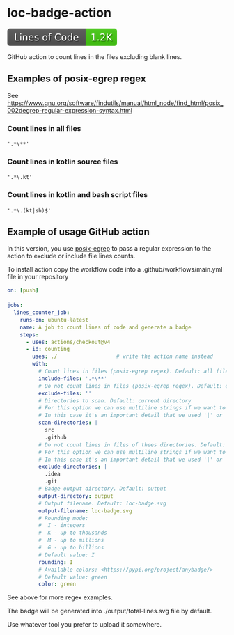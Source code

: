 # loc-badge-action

![Lines-of-Code Badge](https://github.com/MikhailEpatko/code-lines-counter-action/blob/image-data/loc-badge.svg)

[//]: # (![Hits-of-Code Badge]&#40;https://github.com/MikhailEpatko/code-lines-counter-action/blob/image-data/hoc-badge.svg&#41;)

GitHub action to count lines in the files excluding blank lines.

## Examples of posix-egrep regex

See <https://www.gnu.org/software/findutils/manual/html_node/find_html/posix_002degrep-regular-expression-syntax.html>

### Count lines in all files

```'.*\**'```

### Count lines in kotlin source files

```'.*\.kt'```

### Count lines in kotlin and bash script files

```'.*\.(kt|sh)$'```

## Example of usage GitHub action

In this version, you use [posix-egrep](https://www.gnu.org/software/findutils/manual/html_node/find_html/posix_002degrep-regular-expression-syntax.html)
 to pass a regular expression to the action to exclude or include file lines counts.

To install action copy the workflow code into
 a .github/workflows/main.yml file in your repository

```yaml
on: [push]

jobs:
  lines_counter_job:
    runs-on: ubuntu-latest
    name: A job to count lines of code and generate a badge
    steps:
      - uses: actions/checkout@v4
      - id: counting
        uses: ./                   # write the action name instead
        with:
          # Count lines in files (posix-egrep regex). Default: all files
          include-files: '.*\**'
          # Do not count lines in files (posix-egrep regex). Default: exclude no files
          exclude-files: ''
          # Directories to scan. Default: current directory
          # For this option we can use multiline strings if we want to pass multiple values.
          # In this case it's an important detail that we used '|' or '|-' in the YAML. 
          scan-directories: |
            src
            .github
          # Do not count lines in files of thees directories. Default: none
          # For this option we can use multiline strings if we want to pass multiple values.
          # In this case it's an important detail that we used '|' or '|-' in the YAML. 
          exclude-directories: |
            .idea
            .git
          # Badge output directory. Default: output
          output-directory: output
          # Output filename. Default: loc-badge.svg
          output-filename: loc-badge.svg
          # Rounding mode:
          #  I - integers
          #  K - up to thousands
          #  M - up to millions
          #  G - up to billions
          # Default value: I
          rounding: I
          # Available colors: <https://pypi.org/project/anybadge/>
          # Default value: green
          color: green

```

See above for more regex examples.

The badge will be generated into ./output/total-lines.svg file by default.

Use whatever tool you prefer to upload it somewhere.
